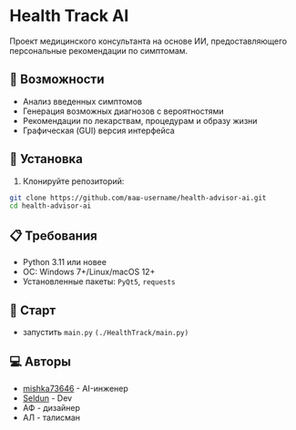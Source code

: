 # Health Track AI

Проект медицинского консультанта на основе ИИ, предоставляющего персональные рекомендации по симптомам.

## 📌 Возможности

- Анализ введенных симптомов
- Генерация возможных диагнозов с вероятностями
- Рекомендации по лекарствам, процедурам и образу жизни
- Графическая (GUI) версия интерфейса

## 🚀 Установка

1. Клонируйте репозиторий:
```bash
git clone https://github.com/ваш-username/health-advisor-ai.git
cd health-advisor-ai
```


## 📋 Требования
- Python 3.11 или новее
- ОС: Windows 7+/Linux/macOS 12+
- Установленные пакеты: `PyQt5`, `requests`

## 🏁 Старт
- запустить `main.py` `(./HealthTrack/main.py)`

## 💻 Авторы
- [mishka73646](https://github.com/mishka73646) - AI-инженер
- [Seldun](https://github.com/Seldun) - Dev
- АФ - дизайнер
- АЛ - талисман

